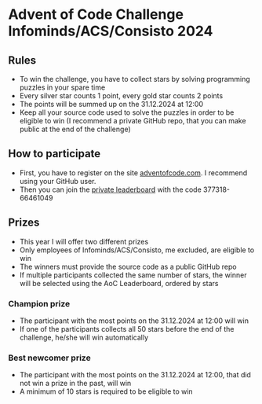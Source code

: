 # Advent of Code Challenge Infominds/ACS/Consisto 2024

## Rules

* To win the challenge, you have to collect stars by solving programming puzzles in your spare time
* Every silver star counts 1 point, every gold star counts 2 points
* The points will be summed up on the 31.12.2024 at 12:00
* Keep all your source code used to solve the puzzles in order to be eligible to win (I recommend a private GitHub repo, that you can make public at the end of the challenge)

## How to participate

* First, you have to register on the site [adventofcode.com](https://adventofcode.com/2024/auth/login). I recommend using your GitHub user. 
* Then you can join the [private leaderboard](https://adventofcode.com/2024/leaderboard/private) with the code 377318-66461049

## Prizes

* This year I will offer two different prizes
* Only employees of Infominds/ACS/Consisto, me excluded, are eligible to win
* The winners must provide the source code as a public GitHub repo
* If multiple participants collected the same number of stars, the winner will be selected using the AoC Leaderboard, ordered by stars

### Champion prize 

* The participant with the most points on the 31.12.2024 at 12:00 will win
* If one of the participants collects all 50 stars before the end of the challenge, he/she will win automatically 

### Best newcomer prize 

* The participant with the most points on the 31.12.2024 at 12:00, that did not win a prize in the past, will win
* A minimum of 10 stars is required to be eligible to win 

